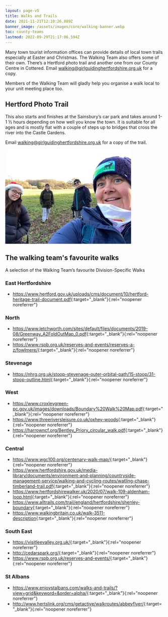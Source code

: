 ```yaml
---
layout: page-v5
title: Walks and Trails
date: 2021-11-21T12:10:26.889Z
banner_image: /assets/images/core/walking-banner.webp
toc: county-teams
lastmod: 2022-09-29T21:17:06.594Z
---
```

Many town tourist information offices can provide details of local town trails especially at Easter and Christmas. The Walking Team also offers some of their own. There’s a Hertford photo trail and another one from our County Centre in Cottered. Email <walking@girlguidinghertfordshire.org.uk> for a copy. 

Members of the Walking Team will gladly help you organise a walk local to your unit meeting place too.

## Hertford Photo Trail

This also starts and finishes at the Sainsbury’s car park and takes around 1-1 ½ hours depending on how well you know the town. It is suitable for all ages and is mostly flat with a couple of steps up to bridges that cross the river into the Castle Gardens.  

Email <walking@girlguidinghertfordshire.org.uk> for a copy of the trail.

![](/assets/images/2021/11/walking.jpg)

## The walking team's favourite walks

A selection of the Walking Team’s favourite Division-Specific Walks
### East Hertfordshire

- <https://www.hertford.gov.uk/uploads/cms/document/10/hertford-heritage-trail-document.pdf>{:target="_blank"}{:rel="noopener noreferrer"}

### North

- <https://www.letchworth.com/sites/default/files/documents/2019-08/Greenway_A2FoldOutMap_0.pdf>{:target="_blank"}{:rel="noopener noreferrer"}
- <https://www.rspb.org.uk/reserves-and-events/reserves-a-z/fowlmere/>{:target="_blank"}{:rel="noopener noreferrer"}

### Stevenage

- <https://nhrg.org.uk/stoop-stevenage-outer-orbital-path/15-stoop/31-stoop-outline.html>{:target="_blank"}{:rel="noopener noreferrer"}

### West

- <https://www.croxleygreen-pc.gov.uk/images/downloads/Boundary%20Walk%20Map.pdf>{:target="_blank"}{:rel="noopener noreferrer"}
- <https://www.threeriversleisure.co.uk/oxhey-woods>{:target="_blank"}{:rel="noopener noreferrer"}
- <https://harrowncf.org/Bentley_Priory_circular_walk.pdf>{:target="_blank"}{:rel="noopener noreferrer"}

### Central

- <https://www.wgc100.org/centenary-walk-map/>{:target="_blank"}{:rel="noopener noreferrer"}
- <https://www.hertfordshire.gov.uk/media-library/documents/environment-and-planning/countryside-management-service/walking-and-cycling-routes/watling-chase-timberland-trail.pdf>{:target="_blank"}{:rel="noopener noreferrer"}
- <https://www.hertfordshirewalker.uk/2020/07/walk-109-aldenham-loop.html>{:target="_blank"}{:rel="noopener noreferrer"}
- <https://www.alltrails.com/trail/england/hertfordshire/shenley-boundary>{:target="_blank"}{:rel="noopener noreferrer"}
- <https://www.walkingbritain.co.uk/walk-3511-description>{:target="_blank"}{:rel="noopener noreferrer"}

### South East

- <https://visitleevalley.org.uk/>{:target="_blank"}{:rel="noopener noreferrer"}
- <http://cedarspark.org/>{:target="_blank"}{:rel="noopener noreferrer"}
- <https://www.rspb.org.uk/reserves-and-events/>{:target="_blank"}{:rel="noopener noreferrer"}

### St Albans

- <https://www.enjoystalbans.com/walks-and-trails/?view=grid&keyword=&order=alpha/>{:target="_blank"}{:rel="noopener noreferrer"}
- <http://www.hertslink.org/cms/getactive/walkroutes/abbeyflyer/>{:target="_blank"}{:rel="noopener noreferrer"}
